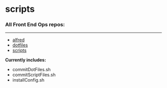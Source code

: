 # scripts

### All Front End Ops repos:
---
- [alfred](https://github.com/lrobeson/alfred)
- [dotfiles](https://github.com/lrobeson/dotfiles)
- [scripts](https://github.com/lrobeson/scripts)

__Currently includes:__
- commitDotFiles.sh
- commitScriptFiles.sh
- installConfig.sh